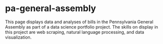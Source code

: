 # pa-general-assembly
This page displays data and analyses of bills in the Pennsylvania General Assembly as part of a data science portfolio project.  The skills on display in this project are web scraping, natural language processing, and data visualization.
